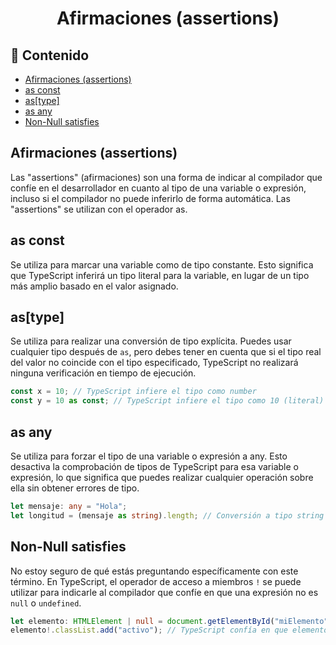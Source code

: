 <h1 align="center">Afirmaciones (assertions)</h1>

<h2>📑 Contenido</h2>

- [Afirmaciones (assertions)](#afirmaciones-assertions)
- [as const](#as-const)
- [as\[type\]](#astype)
- [as any](#as-any)
- [Non-Null satisfies](#non-null-satisfies)

## Afirmaciones (assertions)

Las "assertions" (afirmaciones) son una forma de indicar al compilador que confíe en el desarrollador en cuanto al tipo de una variable o expresión, incluso si el compilador no puede inferirlo de forma automática. Las "assertions" se utilizan con el operador as.

## as const

Se utiliza para marcar una variable como de tipo constante. Esto significa que TypeScript inferirá un tipo literal para la variable, en lugar de un tipo más amplio basado en el valor asignado.

## as[type]

Se utiliza para realizar una conversión de tipo explícita. Puedes usar cualquier tipo después de `as`, pero debes tener en cuenta que si el tipo real del valor no coincide con el tipo especificado, TypeScript no realizará ninguna verificación en tiempo de ejecución.

```ts
const x = 10; // TypeScript infiere el tipo como number
const y = 10 as const; // TypeScript infiere el tipo como 10 (literal)
```

## as any

Se utiliza para forzar el tipo de una variable o expresión a any. Esto desactiva la comprobación de tipos de TypeScript para esa variable o expresión, lo que significa que puedes realizar cualquier operación sobre ella sin obtener errores de tipo.

```ts
let mensaje: any = "Hola";
let longitud = (mensaje as string).length; // Conversión a tipo string
```

## Non-Null satisfies

No estoy seguro de qué estás preguntando específicamente con este término. En TypeScript, el operador de acceso a miembros `!` se puede utilizar para indicarle al compilador que confíe en que una expresión no es `null` o `undefined`.

```ts
let elemento: HTMLElement | null = document.getElementById("miElemento");
elemento!.classList.add("activo"); // TypeScript confía en que elemento no es null
```
